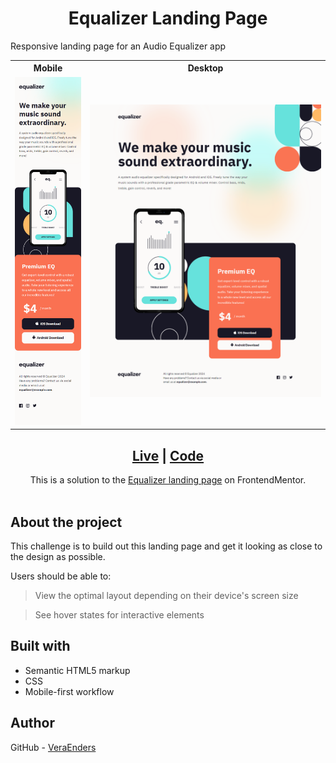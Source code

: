 <h1 align="center">Equalizer Landing Page</h1> 

Responsive landing page for an Audio Equalizer app

<table style="">
  <tr>
    <th>Mobile</th>
    <th>Desktop</th>
  </tr>
  <tr>
    <td> 
      <img src="./design/preview-mobile.png" alt="Equalizer Landing Page mobile preview" width=150>
    </td>
    <td>
      <img src="./design/preview-desktop.png" alt="Equalizer Landing Page desktop preview" width=600>
    </td>
  </tr>
</table>

<div align="center">
  <h2><a href="https://veraenders.github.io/equalizer-landing-page/">Live</a>
  <span> | </span> 
  <a href="https://github.com/VeraEnders/equalizer-landing-page/">Code</a></h2>
  <div>This is a solution to the <a href="https://www.frontendmentor.io/challenges/equalizer-landing-page-7VJ4gp3DE">Equalizer landing page</a> on FrontendMentor.</div>
</div>
<br>

## About the project 
This challenge is to build out this landing page and get it looking as close to the design as possible.

Users should be able to:

> View the optimal layout depending on their device's screen size

> See hover states for interactive elements 

## Built with

- Semantic HTML5 markup
- CSS
- Mobile-first workflow

## Author

GitHub - [VeraEnders](https://github.com/VeraEnders)